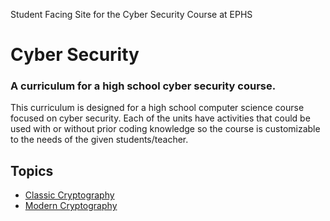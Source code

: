
Student Facing Site for the Cyber Security Course at EPHS

# Cyber Security
### A curriculum for a high school cyber security course.

This curriculum is designed for a high school computer science course focused on cyber security.  Each of the units have activities that could be used with or without prior coding knowledge so the course is customizable to the needs of the given students/teacher.

## Topics

- [Classic Cryptography](./Classic_Cryptography/readme.md)
- [Modern Cryptography](./Modern_Cryptography/readme.md)

